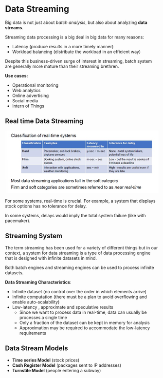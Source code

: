 # Data Streaming

Big data is not just about *batch analysis*, but also about analyzing **data streams**.

Streaming data processing is a big deal in big data for many reasons:

- Latency (produce results in a more timely manner)
- Workload balancing (distribute the workload in an efficient way)

Despite this business-driven surge of interest in streaming, batch system are generally more mature than their streaming brethren.

**Use cases:**

- Operational monitoring
- Web analytics
- Online advertising
- Social media
- Intern of Things

## Real time Data Streaming

![](real-time.jpg)

For some systems, real-time is crucial. For example, a system that displays stock options has no tolerance for delay.

In some systems, delays would imply the total system failure (like with pacemaker).

## Streaming System

The term streaming has been used for a variety of different things but in our context, a system for data streaming is a type of data processing engine that is designed with infinite datasets in mind.

Both batch engines and streaming engines can be used to process infinite datasets.

**Data Streaming Characteristics**:

- Infinite dataset (no control over the order in which elements arrive)
- Infinite computation (there must be a plan to avoid overflowing and enable auto-scalability)
- Low-latency , approximate and speculative results
    - Since we want to process data in real-time, data can usually be processes a single time
    - Only a fraction of the dataset can be kept in memory for analysis
    - Approximation may be required to accommodate the low-latency requirements

## Data Stream Models

- **Time series Model** (stock prices)
- **Cash Register Model** (packages sent to IP addresses)
- **Turnstile Model** (people entering a subway)
